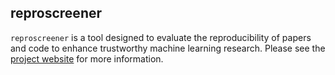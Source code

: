 ## reproscreener

`reproscreener` is a tool designed to evaluate the reproducibility of papers and code to enhance trustworthy machine learning research. Please see the [project website](https://reproscreener.com/) for more information.